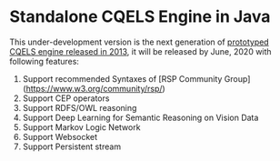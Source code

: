 # Standalone CQELS Engine in Java
This under-development version is the next generation of [ prototyped CQELS engine released in 2013](https://github.com/cqels/CQELS-1.x), it will be released by June, 2020 with following features:

1. Support recommended Syntaxes of [RSP Community Group] (https://www.w3.org/community/rsp/)
2. Support CEP operators
3. Support RDFS/OWL reasoning
4. Support Deep Learning for Semantic Reasoning on Vision Data
5. Support Markov Logic Network
6. Support Websocket
7. Support Persistent stream
